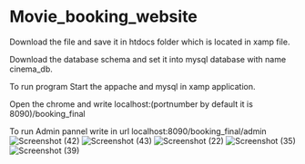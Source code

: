 # Movie_booking_website

Download the file and save it in htdocs folder which is located in xamp file.

Download the database schema and set it into mysql database with name cinema_db.

To run program
Start the appache and mysql in xamp application.

Open the chrome and write localhost:(portnumber by default it is 8090)/booking_final

To run Admin pannel write in url localhost:8090/booking_final/admin
![Screenshot (42)](https://user-images.githubusercontent.com/82593768/182597154-4a783e62-837f-46c0-9f63-87b1b7033279.png)
![Screenshot (43)](https://user-images.githubusercontent.com/82593768/182597176-1ee42a5e-b673-4547-9279-2fa9a0149654.png)
![Screenshot (22)](https://user-images.githubusercontent.com/82593768/182597180-2bc07472-f2f9-4c1e-b66c-8701713759ad.png)
![Screenshot (35)](https://user-images.githubusercontent.com/82593768/182597186-556d417d-69dc-4caa-9521-b7271deaf00d.png)
![Screenshot (39)](https://user-images.githubusercontent.com/82593768/182597190-54e8cb7f-0da0-4426-98b9-e474e46e5242.png)
